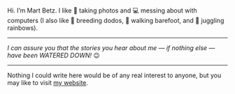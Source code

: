 Hi. I’m Mart Betz. I like  :camera_flash:  taking photos and  :computer:  messing about with computers (I also like :egg: breeding dodos,  :footprints:  walking barefoot, and :rainbow: juggling rainbows).

---

_I can assure you that the stories you hear about me — if nothing else — have been WATERED DOWN!_ 😉

---

Nothing I could write here would be of any real interest to anyone, but you may like to visit [my website](martbetz.github.io).
